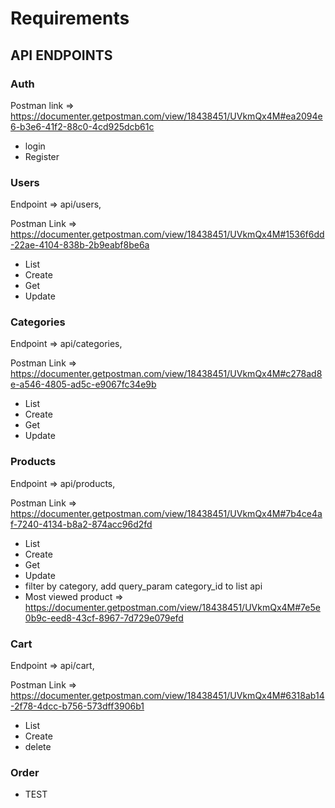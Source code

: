 # Requirements

## API ENDPOINTS

### Auth

Postman link => https://documenter.getpostman.com/view/18438451/UVkmQx4M#ea2094e6-b3e6-41f2-88c0-4cd925dcb61c

- login 
- Register

### Users

Endpoint => api/users,

Postman Link => https://documenter.getpostman.com/view/18438451/UVkmQx4M#1536f6dd-22ae-4104-838b-2b9eabf8be6a

- List
- Create
- Get
- Update


### Categories

Endpoint => api/categories,

Postman Link => https://documenter.getpostman.com/view/18438451/UVkmQx4M#c278ad8e-a546-4805-ad5c-e9067fc34e9b

- List
- Create
- Get
- Update


### Products

Endpoint => api/products,

Postman Link => https://documenter.getpostman.com/view/18438451/UVkmQx4M#7b4ce4af-7240-4134-b8a2-874acc96d2fd

- List
- Create
- Get
- Update
- filter by category, add query_param category_id to list api
- Most viewed product => https://documenter.getpostman.com/view/18438451/UVkmQx4M#7e5e0b9c-eed8-43cf-8967-7d729e079efd


### Cart
Endpoint => api/cart,

Postman Link => https://documenter.getpostman.com/view/18438451/UVkmQx4M#6318ab14-2f78-4dcc-b756-573dff3906b1

- List
- Create
- delete

### Order

- TEST

